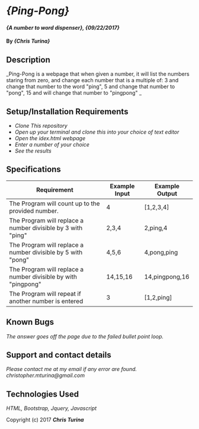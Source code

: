 # _{Ping-Pong}_

#### _{A number to word dispenser}, {09/22/2017}_

#### By _**{Chris Turina}**_

## Description

_Ping-Pong is a webpage that when given a number, it will list the numbers staring from zero, and change each number that is a multiple of: 3 and change that number to the word "ping", 5 and change that number to "pong", 15 and will change that number to "pingpong" _

## Setup/Installation Requirements

* _Clone This repository_
* _Open up your terminal and clone this into your choice of text editor_
* _Open the idex.html webpage_
* _Enter a number of your choice_
* _See the results_

## Specifications

| Requirement                                                     | Example Input | Example Output |
|-----------------------------------------------------------------|---------------|----------------|
| The Program will count up to the provided number.               | 4             | [1,2,3,4]      |
| The Program will replace a number divisible by 3 with "ping"    | 2,3,4         | 2,ping,4       |
| The Program will replace a number divisible by 5 with "pong"    | 4,5,6         | 4,pong,ping    |
| The Program will replace a number divisible by  with "pingpong" | 14,15,16      | 14,pingpong,16 |
| The Program will repeat if another number is entered            | 3             | [1,2,ping]     |

## Known Bugs

_The answer goes off the page due to the failed bullet point loop._

## Support and contact details

_Please contact me at my email if any error are found.
  christopher.mturina@gmail.com_

## Technologies Used

_HTML, Bootstrap, Jquery, Javascript_

Copyright (c) 2017 **_Chris Turina_**
